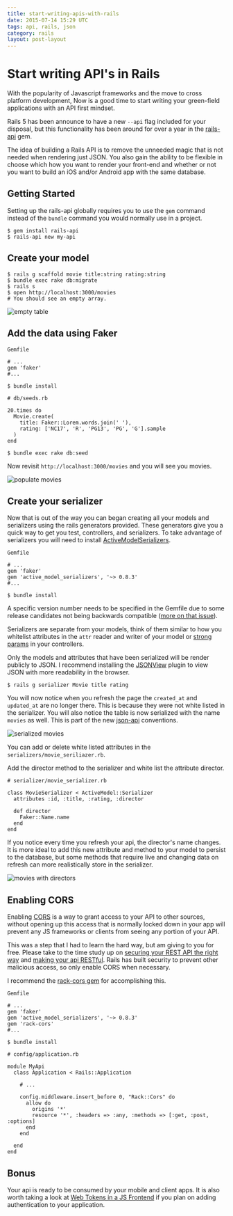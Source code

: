 ```yaml
---
title: start-writing-apis-with-rails
date: 2015-07-14 15:29 UTC
tags: api, rails, json
category: rails
layout: post-layout
---
```

# Start writing API's in Rails

With the popularity of Javascript frameworks and the move to cross
platform development, Now is a good time to start writing your
green-field applications with an API first mindset. 

Rails 5 has been announce to have a new `--api` flag included for your
disposal, but this functionality has been around for over a year in
the [rails-api](https://github.com/rails-api/rails-api) gem. 

The idea of building a Rails API is to remove the unneeded magic that is
not needed when rendering just JSON. You also gain the ability to be
flexible in choose which how you want to render your front-end and
whether or not you want to build an iOS and/or Android app with the same
database.

## Getting Started
Setting up the rails-api globally requires you to use the `gem` command instead of the `bundle` command you would normally use in a project. 

```
$ gem install rails-api
$ rails-api new my-api
```

## Create your model
```
$ rails g scaffold movie title:string rating:string
$ bundle exec rake db:migrate
$ rails s
$ open http://localhost:3000/movies
# You should see an empty array.
```
![empty table](http://i.imgur.com/lMLnZdkm.png)
## Add the data using Faker
```
Gemfile

# ...
gem 'faker'
#...
```
```
$ bundle install
```
```
# db/seeds.rb

20.times do
  Movie.create(
    title: Faker::Lorem.words.join(' '),
    rating: ['NC17', 'R', 'PG13', 'PG', 'G'].sample
  )
end
```
```
$ bundle exec rake db:seed
```
Now revisit `http://localhost:3000/movies` and you will see you movies.

![populate movies](http://i.imgur.com/Vkaxwmcl.png)
## Create your serializer

Now that is out of the way you can began creating all your
models and serializers using the rails generators provided. These
generators give you a quick way to get you test, controllers, and
serializers. To take advantage of serializers you will need to install
[ActiveModelSerializers](https://www.youtube.com/watch?v=G6ipU6AiEXY).

```
Gemfile

# ...
gem 'faker'
gem 'active_model_serializers', '~> 0.8.3'
#...
```

```
$ bundle install
```

A specific version number needs to be specified in the Gemfile due to some release candidates not being backwards compatible ([more on that issue](https://github.com/rails-api/active_model_serializers)).


Serializers are separate from your models, think of them similar to how
you whitelist attributes in the `attr` reader and writer of your model or [strong params](https://www.youtube.com/watch?v=MKTIig3v_H0) in your controllers. 

Only the models and attributes that have been serialized will be render
publicly to JSON. I recommend installing the
[JSONView](https://chrome.google.com/webstore/detail/jsonview/chklaanhfefbnpoihckbnefhakgolnmc?hl=en) plugin to view JSON with more readability in the browser. 


```
$ rails g serializer Movie title rating
```
You will now notice when you refresh the page the `created_at` and `updated_at` are no longer
there. This is because they were not white listed in the serializer. You
will also notice the table is now serialized with the name `movies` as
well. This is part of the new [json-api](http://jsonapi.org/) conventions. 

![serialized movies](http://i.imgur.com/GKDkFwPl.png)

You can add or delete white listed attributes in the
`serializers/movie_seriliazer.rb`.

Add the director method to the serializer and white list the attribute
director. 

```
# serializer/movie_serializer.rb

class MovieSerializer < ActiveModel::Serializer
  attributes :id, :title, :rating, :director

  def director
    Faker::Name.name
  end
end
 ```
If you notice every time you refresh your api, the director's name
changes. It is more ideal to add this new attribute and method to your model 
to persist to the database, but some methods that require live and
changing data on refresh can more realistically store in the serializer.

![movies with directors](http://i.imgur.com/q9VDgj6l.png)

## Enabling CORS 
Enabling [CORS](https://en.wikipedia.org/wiki/Cross-origin_resource_sharing) is a way to grant access to your API to other sources, without opening
up this access that is normally locked down in your app will prevent any
JS frameworks or clients from seeing any portion of your API. 

This was a step that I had to learn the hard way, but am giving to you
for free. Please take to the time study up on [securing your REST API the
right way](https://stormpath.com/blog/secure-your-rest-api-right-way/)
and [making your api RESTful](https://www.airpair.com/ruby-on-rails/posts/building-a-restful-api-in-a-rails-application). Rails has built security to prevent other malicious access, so only enable CORS when necessary.

I recommend the [rack-cors gem](https://github.com/cyu/rack-cors) for
accomplishing this.

```
Gemfile

# ...
gem 'faker'
gem 'active_model_serializers', '~> 0.8.3'
gem 'rack-cors'
#...
```
```
$ bundle install
```
```
# config/application.rb

module MyApi
  class Application < Rails::Application

    # ...

    config.middleware.insert_before 0, "Rack::Cors" do
      allow do
        origins '*'
        resource '*', :headers => :any, :methods => [:get, :post, :options]
      end
    end

  end
end
```
## Bonus
Your api is ready to be consumed by your mobile and client apps. It is also worth taking a look at [Web Tokens in a JS Frontend](http://zacstewart.com/2015/05/14/using-json-web-tokens-to-authenticate-javascript-front-ends-on-rails.html) 
if you plan on adding authentication to your application.

